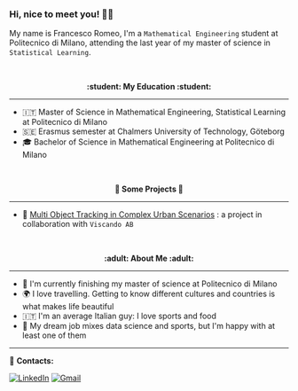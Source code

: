 <!--
**fraromeo/fraromeo** is a ✨ _special_ ✨ repository because its `README.md` (this file) appears on your GitHub profile.

Here are some ideas to get you started:

- 🔭 I’m currently working on ...
- 🌱 I’m currently learning ...
- 👯 I’m looking to collaborate on ...
- 🤔 I’m looking for help with ...
- 💬 Ask me about ...
- 📫 How to reach me: ...
- 😄 Pronouns: ...
- ⚡ Fun fact: ...
-->
### Hi, nice to meet you! 👋😄

My name is Francesco Romeo, I'm a `Mathematical Engineering` student at Politecnico di Milano, attending the last year of my master of science in `Statistical Learning`. 


<br />
<p align="center" style="font-weight:bold"> :student: <b> My Education </b> :student: <p>

---
- 🇮🇹 Master of Science in Mathematical Engineering, Statistical Learning at Politecnico di Milano
- 🇸🇪 Erasmus semester at Chalmers University of Technology, Göteborg
- 🎓 Bachelor of Science in Mathematical Engineering at Politecnico di Milano
  
<br />
<p align="center" style="font-weight:bold"> 🔨 <b> Some Projects </b> 🔨 <p>

---
- 🚗 [Multi Object Tracking in Complex Urban Scenarios](https://github.com/fraromeo/Multi-Object-Tracking-in-Complex-Urban-Scenarios) : a project in collaboration with `Viscando AB`



  
<br />
<p align="center" style="font-weight:bold"> :adult: <b> About Me </b> :adult: <p>

---
 - 🌱 I'm currently finishing my master of science at Politecnico di Milano
 - 🌍 I love travelling. Getting to know different cultures and countries is what makes life beautiful 
 - 🇮🇹 I'm an average Italian guy: I love sports and food 
 - 💭 My dream job mixes data science and sports, but I'm happy with at least one of them 

 

---


:loudspeaker: **Contacts:**
  
  
[![LinkedIn](https://img.shields.io/badge/-LinkedIn-blue?style=flat&logo=Linkedin&logoColor=white)](https://www.linkedin.com/in/francesco-romeo-368075187/)
[![Gmail](https://img.shields.io/badge/Gmail-D14836?style=for-the-badge&logo=gmail&logoColor=white)](mailto:francesco.romeo1703@gmail.com)  
